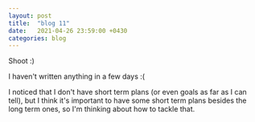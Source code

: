 ```yaml
---
layout: post
title:  "blog 11"
date:   2021-04-26 23:59:00 +0430
categories: blog
---
```


Shoot :)

I haven't written anything in a few days :(

I noticed that I don't have short term plans (or even goals as far as I can tell), but I think it's important to have some short term plans besides
the long term ones, so I'm thinking about how to tackle that.


